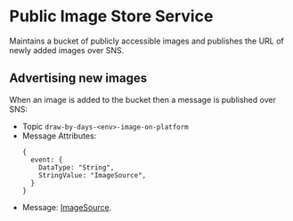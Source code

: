# Public Image Store Service

Maintains a bucket of publicly accessible images and publishes the URL of newly
added images over SNS.

## Advertising new images

When an image is added to the bucket then a message is published over SNS:
 
 * Topic `draw-by-days-<env>-image-on-platform`
 * Message Attributes:
     ```
     {
       event: {
         DataType: "String",
         StringValue: "ImageSource",
       }
     }
     ```
 * Message: [ImageSource](../messages-lib/lib/messages/imageSource.d.ts).
